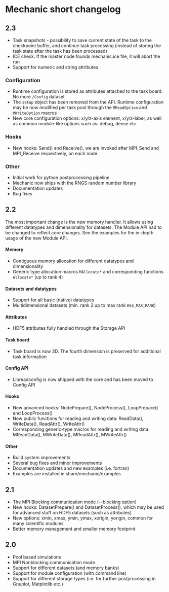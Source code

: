 Mechanic short changelog
========================

2.3
---

- Task snapshots - possibility to save current state of the task to the checkpoint buffer,
  and continue task processing (instead of storing the task state after the task has
  been processed)
- ICE check. If the master node founds mechanic.ice file, it will abort the run
- Support for numeric and string attributes

### Configuration

- Runtime configuration is stored as attributes attached to the task board. No more `/Config` dataset
- The `setup` object has been removed from the API. Runtime configuration may be now modified
  per task pool through the `MReadOption` and `MWriteOption` macros
- New core configuration options: x/y/z-axis element, x/y/z-label, as well as common
  module-like options such as: debug, dense etc.

### Hooks

- New hooks: Send() and Receive(), we are invoked after MPI_Send and MPI_Receive
  respectively, on each node

### Other

- Initial work for python postprocessing pipeline
- Mechanic now ships with the RNGS random number library 
- Documentation updates
- Bug fixes

2.2
---

The most important change is the new memory handler. It allows using different datatypes
and dimensionality for datasets. The Module API had to be changed to reflect core changes.
See the examples for the in-depth usage of the new Module API.

#### Memory

- Contiguous memory allocation for different datatypes and dimensionality
- Generic type allocation macros `MAllocate*` and corresponding functions `Allocate*` (up to rank 4)

#### Datasets and datatypes

- Support for all basic (native) datatypes
- Multidimensional datasets (min. rank 2 up to max rank `H5S_MAX_RANK`)

#### Attributes

- HDF5 attributes fully handled through the Storage API

#### Task board

- Task board is now 3D. The fourth dimension is preserved for additional task information

#### Config API

- Libreadconfig is now shipped with the core and has been moved to Config API

#### Hooks

- New advanced hooks: NodePrepare(), NodeProcess(), LoopPrepare() and LoopProcess()
- New public functions for reading and writing data:
  ReadData(), WriteData(), ReadAttr(), WriteAttr()
- Corresponding generic-type macros for reading and writing data:
  MReadData(), MWriteData(), MReadAttr(), MWriteAttr()

#### Other

- Build system improvements
- Several bug fixes and minor improvements
- Documentation updates and new examples (i.e. fortran)
- Examples are installed in share/mechanic/examples

2.1
---

- The MPI Blocking communication mode (--blocking option)
- New hooks: DatasetPrepare() and DatasetProcess(), which may be used for advanced stuff
  on HDF5 datasets (such as attributes)
- New options: xmin, xmax, ymin, ymax, xorigin, yorigin, common for many scientific modules
- Better memory management and smaller memory footprint

2.0
---

- Pool based simulations
- MPI Nonblocking communication mode
- Support for different datasets (and memory banks)
- Support for module configuration (with command line)
- Support for different storage types (i.e. for further postprocessing in Gnuplot,
  Matplotlib etc.)

